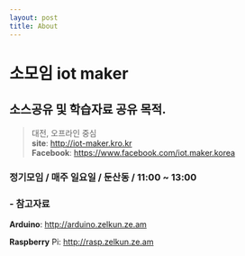 ```yaml
---
layout: post
title: About
---
```


# 소모임 iot maker

## 소스공유 및 학습자료 공유 목적.

> 대전, 오프라인 중심   
> __site__: http://iot-maker.kro.kr   
> __Facebook__: https://www.facebook.com/iot.maker.korea

### 정기모임 / 매주 일요일 / 둔산동 / 11:00 ~ 13:00

### - 참고자료

__Arduino__: http://arduino.zelkun.ze.am  

__Raspberry__ Pi: http://rasp.zelkun.ze.am
